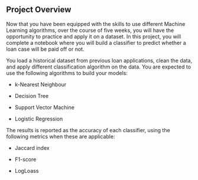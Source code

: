 ## Project Overview 

Now that you have been equipped with the skills to use different Machine Learning algorithms, over the course of five weeks, you will have the opportunity to practice and apply it on a dataset. In this project, you will complete a notebook where you will build a classifier to predict whether a loan case will be paid off or not.

You load a historical dataset from previous loan applications, clean the data, and apply different classification algorithm on the data. You are expected to use the following algorithms to build your models:

-   k-Nearest Neighbour
    
-   Decision Tree
    
-   Support Vector Machine
    
-   Logistic Regression
    

The results is reported as the accuracy of each classifier, using the following metrics when these are applicable:

-   Jaccard index
    
-   F1-score
    
-   LogLoass
